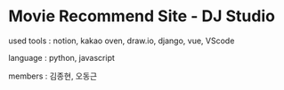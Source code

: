 # Movie Recommend Site - DJ Studio
used tools : notion, kakao oven, draw.io, django, vue, VScode

language : python, javascript

members : 김종현, 오동근
